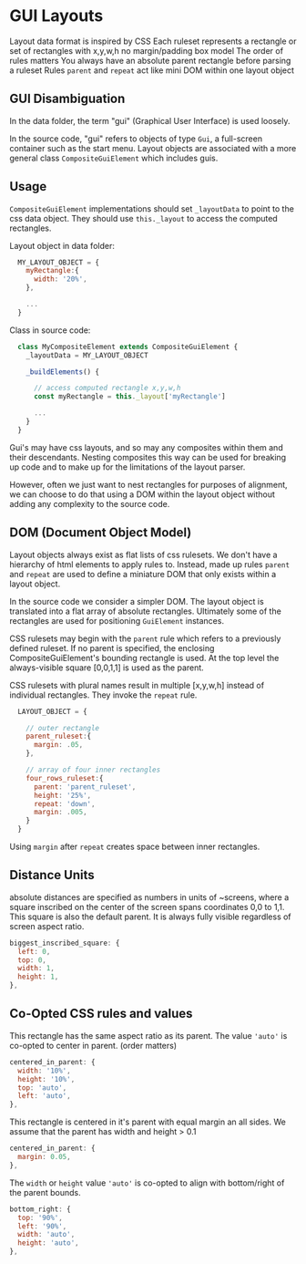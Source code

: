 # GUI Layouts

Layout data format is inspired by CSS 
  Each ruleset represents a rectangle or set of rectangles with x,y,w,h 
  no margin/padding box model
  The order of rules matters
  You always have an absolute parent rectangle before parsing a ruleset
  Rules `parent` and `repeat` act like mini DOM within one layout object


## GUI Disambiguation 
In the data folder, the term "gui" (Graphical User Interface) is used loosely.

In the source code, "gui" refers to objects of type `Gui`, a full-screen container such as the start menu. Layout objects are associated with a more general class `CompositeGuiElement` which includes guis. 


## Usage

`CompositeGuiElement` implementations should set `_layoutData` to point to the css data object. They should use `this._layout` to access the computed rectangles.

Layout object in data folder:
```js
  MY_LAYOUT_OBJECT = {
    myRectangle:{
      width: '20%',
    },

    ...
  }
```

Class in source code:
```js
  class MyCompositeElement extends CompositeGuiElement {
    _layoutData = MY_LAYOUT_OBJECT

    _buildElements() {

      // access computed rectangle x,y,w,h
      const myRectangle = this._layout['myRectangle']

      ...
    }
  }
```


Gui's may have css layouts, and so may any composites within them and their descendants. Nesting composites this way can be used for breaking up code and to make up for the limitations of the layout parser. 

However, often we just want to nest rectangles for purposes of alignment, we can choose to do that using a DOM within the layout object without adding any complexity to the source code.


## DOM (Document Object Model)

  Layout objects always exist as flat lists of css rulesets. We don't have a hierarchy of html elements to apply rules to. Instead, made up rules `parent` and `repeat` are used to define a miniature DOM that only exists within a layout object.

  In the source code we consider a simpler DOM. The layout object is translated into a flat array of absolute rectangles. Ultimately some of the rectangles are used for positioning `GuiElement` instances.

  CSS rulesets may begin with the `parent` rule which refers to a previously defined ruleset. If no parent is specified, the enclosing CompositeGuiElement's bounding rectangle is used. At the top level the always-visible square [0,0,1,1] is used as the parent.

  CSS rulesets with plural names result in multiple [x,y,w,h] instead of individual rectangles. They invoke the `repeat` rule.

```js
  LAYOUT_OBJECT = {

    // outer rectangle
    parent_ruleset:{
      margin: .05,
    },

    // array of four inner rectangles
    four_rows_ruleset:{
      parent: 'parent_ruleset',
      height: '25%',
      repeat: 'down',
      margin: .005,
    }
  }
````

Using `margin` after `repeat` creates space between inner rectangles.

## Distance Units
  absolute distances are specified as numbers in units of ~screens, where a square inscribed on the center of the screen spans coordinates 0,0 to 1,1. This square is also the default parent. It is always fully visible regardless of screen aspect ratio.

```js
biggest_inscribed_square: {
  left: 0,
  top: 0,
  width: 1,
  height: 1,
},
```


## Co-Opted CSS rules and values
This rectangle has the same aspect ratio as its parent. The value `'auto'` is co-opted to center in parent. (order matters)
```js
centered_in_parent: {
  width: '10%',
  height: '10%',
  top: 'auto',
  left: 'auto',
},
```

This rectangle is centered in it's parent with equal margin an all sides. We assume that the parent has width and height > 0.1
```js
centered_in_parent: {
  margin: 0.05,
},
```

The `width` or `height` value `'auto'` is co-opted to align with bottom/right of the parent bounds.
```js
bottom_right: {
  top: '90%',
  left: '90%',
  width: 'auto', 
  height: 'auto',
},
```

